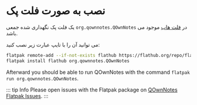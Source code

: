 # نصب به صورت فلت پک

یک فلت پک نگهداری شده جمعی `org.qownnotes.QOwnNotes` در [فلت هاب](https://flathub.org/apps/details/org.qownnotes.QOwnNotes) موجود می باشد.

می توانید آن را با تایپ عبارت زیر نصب کنید:

```bash
flatpak remote-add --if-not-exists flathub https://flathub.org/repo/flathub.flatpakrepo
flatpak install flathub org.qownnotes.QOwnNotes
```

Afterward you should be able to run QOwnNotes with the command `flatpak run org.qownnotes.QOwnNotes`.

::: tip Info
Please open issues with the Flatpak package on [QOwnNotes Flatpak Issues](https://github.com/flathub/org.qownnotes.QOwnNotes/issues).
:::
